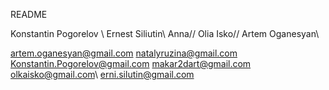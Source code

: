 README

Konstantin Pogorelov \\
Ernest Siliutin\\
Anna//
Olia Isko//
Artem Oganesyan\\

artem.oganesyan@gmail.com
natalyruzina@gmail.com
Konstantin.Pogorelov@gmail.com
makar2dart@gmail.com
olkaisko@gmail.com\\
erni.silutin@gmail.com